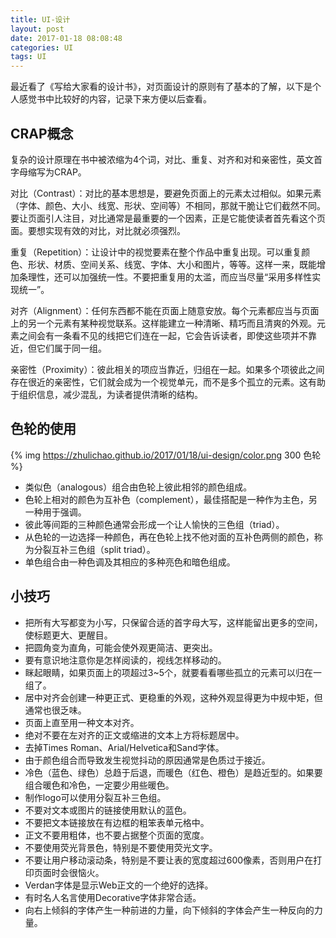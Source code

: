 ```yaml
---
title: UI-设计
layout: post
date: 2017-01-18 08:08:48
categories: UI
tags: UI
---
```


最近看了《写给大家看的设计书》，对页面设计的原则有了基本的了解，以下是个人感觉书中比较好的内容，记录下来方便以后查看。

## CRAP概念

复杂的设计原理在书中被浓缩为4个词，对比、重复、对齐和对和亲密性，英文首字母缩写为CRAP。

对比（Contrast）：对比的基本思想是，要避免页面上的元素太过相似。如果元素（字体、颜色、大小、线宽、形状、空间等）不相同，那就干脆让它们截然不同。要让页面引人注目，对比通常是最重要的一个因素，正是它能使读者首先看这个页面。要想实现有效的对比，对比就必须强烈。

重复（Repetition）：让设计中的视觉要素在整个作品中重复出现。可以重复颜色、形状、材质、空间关系、线宽、字体、大小和图片，等等。这样一来，既能增加条理性，还可以加强统一性。不要把重复用的太滥，而应当尽量“采用多样性实现统一”。

对齐（Alignment）：任何东西都不能在页面上随意安放。每个元素都应当与页面上的另一个元素有某种视觉联系。这样能建立一种清晰、精巧而且清爽的外观。元素之间会有一条看不见的线把它们连在一起，它会告诉读者，即使这些项并不靠近，但它们属于同一组。

亲密性（Proximity）：彼此相关的项应当靠近，归组在一起。如果多个项彼此之间存在很近的亲密性，它们就会成为一个视觉单元，而不是多个孤立的元素。这有助于组织信息，减少混乱，为读者提供清晰的结构。

## 色轮的使用

{% img https://zhulichao.github.io/2017/01/18/ui-design/color.png 300 色轮 %}

- 类似色（analogous）组合由色轮上彼此相邻的颜色组成。
- 色轮上相对的颜色为互补色（complement），最佳搭配是一种作为主色，另一种用于强调。
- 彼此等间距的三种颜色通常会形成一个让人愉快的三色组（triad）。
- 从色轮的一边选择一种颜色，再在色轮上找不他对面的互补色两侧的颜色，称为分裂互补三色组（split triad）。
- 单色组合由一种色调及其相应的多种亮色和暗色组成。

## 小技巧

- 把所有大写都变为小写，只保留合适的首字母大写，这样能留出更多的空间，使标题更大、更醒目。
- 把圆角变为直角，可能会使外观更简洁、更突出。
- 要有意识地注意你是怎样阅读的，视线怎样移动的。
- 眯起眼睛，如果页面上的项超过3~5个，就要看看哪些孤立的元素可以归在一组了。
- 居中对齐会创建一种更正式、更稳重的外观，这种外观显得更为中规中矩，但通常也很乏味。
- 页面上直至用一种文本对齐。
- 绝对不要在左对齐的正文或缩进的文本上方将标题居中。
- 去掉Times Roman、Arial/Helvetica和Sand字体。
- 由于颜色组合而导致发生视觉抖动的原因通常是色质过于接近。
- 冷色（蓝色、绿色）总趋于后退，而暖色（红色、橙色）是趋近型的。如果要组合暖色和冷色，一定要少用些暖色。
- 制作logo可以使用分裂互补三色组。
- 不要对文本或图片的链接使用默认的蓝色。
- 不要把文本链接放在有边框的粗笨表单元格中。
- 正文不要用粗体，也不要占据整个页面的宽度。
- 不要使用荧光背景色，特别是不要使用荧光文字。
- 不要让用户移动滚动条，特别是不要让表的宽度超过600像素，否则用户在打印页面时会很恼火。
- Verdan字体是显示Web正文的一个绝好的选择。
- 有时名人名言使用Decorative字体非常合适。
- 向右上倾斜的字体产生一种前进的力量，向下倾斜的字体会产生一种反向的力量。
